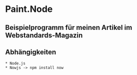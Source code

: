 Paint.Node
==========

Beispielprogramm für meinen Artikel im Webstandards-Magazin
-----------------------------------------------------------

## Abhängigkeiten
    * Node.js
    * Nowjs -> npm install now
